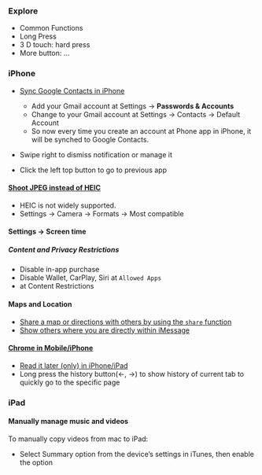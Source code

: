 ### Explore
- Common Functions
- Long Press
- 3 D touch: hard press
- More button: ...

### iPhone
- [Sync Google Contacts in iPhone](https://www.scrubly.com/blog/how-to-google-contacts/how-to-sync-google-contacts-with-the-iphone/)
  - Add your Gmail account at Settings -> **Passwords & Accounts**
  - Change to your Gmail account at Settings -> Contacts -> Default Account
  - So now every time you create an account at Phone app in iPhone, it will be synched to Google Contacts.

- Swipe right to dismiss notification or manage it
- Click the left top button to go to previous app

#### [Shoot JPEG instead of HEIC](https://petapixel.com/2017/09/25/make-iphone-shoot-jpegs-ios-11/)
- HEIC is not widely supported.
- Settings -> Camera -> Formats -> Most compatible

<!-- - [Open Links in Chrome Instead of Safari Using the Shortcuts App](https://ios.gadgethacks.com/how-to/open-links-chrome-instead-safari-your-iphone-using-shortcuts-app-0183439/)
  - Not worth -->

#### Settings -> Screen time
##### Content and Privacy Restrictions
- Disable in-app purchase
- Disable Wallet, CarPlay, Siri at `Allowed Apps`
- at Content Restrictions

#### Maps and Location
- [Share a map or directions with others by using the `share` function](https://support.google.com/maps/answer/144361?co=GENIE.Platform%3DiOS)
- [Show others where you are directly within iMessage](https://support.google.com/maps/answer/7300880)

#### [Chrome in Mobile/iPhone](/2018/06/awesome-tips-about-chrome.html)
- [Read it later (only) in iPhone/iPad](https://support.google.com/chrome/answer/7343019?co=GENIE.Platform%3DiOS&hl=en&oco=2)
- Long press the history button(<-, ->) to show history of current tab to quickly go to the specific page

### iPad
#### Manually manage music and videos
To manually copy videos from mac to iPad:
- Select Summary option from the device’s settings in iTunes, then enable the option


